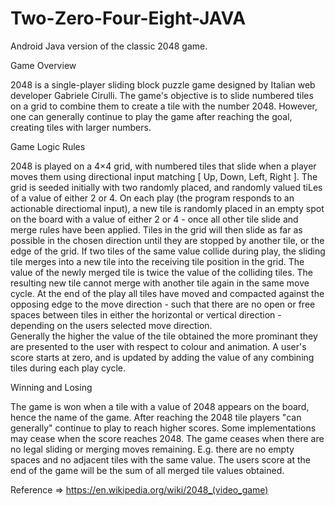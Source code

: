 # Two-Zero-Four-Eight-JAVA
Android Java version of the classic 2048 game.

Game Overview

2048 is a single-player sliding block puzzle game designed by Italian web developer Gabriele Cirulli. 
The game's objective is to slide numbered tiles on a grid to combine them to create a tile with the number 2048. 
However, one can generally continue to play the game after reaching the goal, creating tiles with larger numbers.

Game Logic Rules

2048 is played on a 4×4 grid, with numbered tiles that slide when a player moves them using directional input matching [ Up, Down, Left, Right ].
The grid is seeded initially with two randomly placed, and randomly valued tiLes of a value of either 2 or 4.
On each play (the program responds to an actionable directiomal input), a new tile is randomly placed in an empty spot on the board with a value of either 2 or 4 - once all other tile slide and merge rules have been applied. Tiles in the grid will then slide as far as possible in the chosen direction until they are stopped by another tile, or the edge of the grid. 
If two tiles of the same value collide during play, the sliding tile merges into a new tile into the receiving tile position in the grid.
The value of the newly merged tile is twice the value of the colliding tiles. The resulting new tile cannot merge with another tile again in the same move cycle. At the end of the play all tiles have moved and compacted against the opposing edge to the move direction - such that there are no open or free spaces between tiles in either the horizontal or vertical direction - depending on the users selected move direction.  
Generally the higher the value of the tile obtained the more prominant they are presented to the user with respect to colour and animation.
A user's score starts at zero, and is updated by adding the value of any combining tiles during each play cycle. 

Winning and Losing

The game is won when a tile with a value of 2048 appears on the board, hence the name of the game.
After reaching the 2048 tile players "can generally" continue to play to reach higher scores.  Some implementations may cease when the score reaches 2048.
The game ceases when there are no legal sliding or merging moves remaining. E.g. there are no empty spaces and no adjacent tiles with the same value.
The users score at the end of the game will be the sum of all merged tile values obtained.


Reference => https://en.wikipedia.org/wiki/2048_(video_game)
